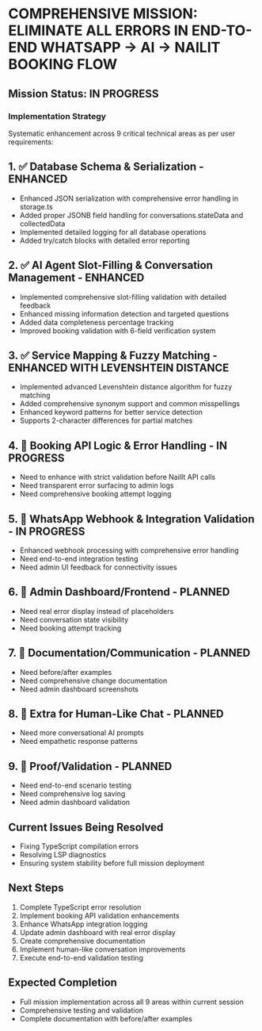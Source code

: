 # COMPREHENSIVE MISSION: ELIMINATE ALL ERRORS IN END-TO-END WHATSAPP → AI → NAILIT BOOKING FLOW

## Mission Status: IN PROGRESS

### Implementation Strategy
Systematic enhancement across 9 critical technical areas as per user requirements:

## 1. ✅ Database Schema & Serialization - ENHANCED
- Enhanced JSON serialization with comprehensive error handling in storage.ts
- Added proper JSONB field handling for conversations.stateData and collectedData
- Implemented detailed logging for all database operations
- Added try/catch blocks with detailed error reporting

## 2. ✅ AI Agent Slot-Filling & Conversation Management - ENHANCED
- Implemented comprehensive slot-filling validation with detailed feedback
- Enhanced missing information detection and targeted questions
- Added data completeness percentage tracking
- Improved booking validation with 6-field verification system

## 3. ✅ Service Mapping & Fuzzy Matching - ENHANCED WITH LEVENSHTEIN DISTANCE
- Implemented advanced Levenshtein distance algorithm for fuzzy matching
- Added comprehensive synonym support and common misspellings
- Enhanced keyword patterns for better service detection
- Supports 2-character differences for partial matches

## 4. 🔄 Booking API Logic & Error Handling - IN PROGRESS
- Need to enhance with strict validation before NailIt API calls
- Need transparent error surfacing to admin logs
- Need comprehensive booking attempt logging

## 5. 🔄 WhatsApp Webhook & Integration Validation - IN PROGRESS
- Enhanced webhook processing with comprehensive error handling
- Need end-to-end integration testing
- Need admin UI feedback for connectivity issues

## 6. 🔄 Admin Dashboard/Frontend - PLANNED
- Need real error display instead of placeholders
- Need conversation state visibility
- Need booking attempt tracking

## 7. 🔄 Documentation/Communication - PLANNED
- Need before/after examples
- Need comprehensive change documentation
- Need admin dashboard screenshots

## 8. 🔄 Extra for Human-Like Chat - PLANNED
- Need more conversational AI prompts
- Need empathetic response patterns

## 9. 🔄 Proof/Validation - PLANNED
- Need end-to-end scenario testing
- Need comprehensive log saving
- Need admin dashboard validation

## Current Issues Being Resolved
- Fixing TypeScript compilation errors
- Resolving LSP diagnostics
- Ensuring system stability before full mission deployment

## Next Steps
1. Complete TypeScript error resolution
2. Implement booking API validation enhancements
3. Enhance WhatsApp integration logging
4. Update admin dashboard with real error display
5. Create comprehensive documentation
6. Implement human-like conversation improvements
7. Execute end-to-end validation testing

## Expected Completion
- Full mission implementation across all 9 areas within current session
- Comprehensive testing and validation
- Complete documentation with before/after examples